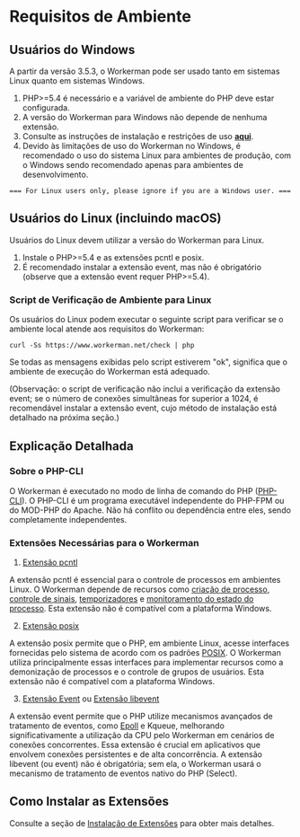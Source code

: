 # Requisitos de Ambiente

## Usuários do Windows
A partir da versão 3.5.3, o Workerman pode ser usado tanto em sistemas Linux quanto em sistemas Windows.

1. PHP>=5.4 é necessário e a variável de ambiente do PHP deve estar configurada.
2. A versão do Workerman para Windows não depende de nenhuma extensão.
3. Consulte as instruções de instalação e restrições de uso [**aqui**](https://www.workerman.net/windows).
4. Devido às limitações de uso do Workerman no Windows, é recomendado o uso do sistema Linux para ambientes de produção, com o Windows sendo recomendado apenas para ambientes de desenvolvimento.

``` === For Linux users only, please ignore if you are a Windows user. === ```

## Usuários do Linux (incluindo macOS)
Usuários do Linux devem utilizar a versão do Workerman para Linux.

1. Instale o PHP>=5.4 e as extensões pcntl e posix.
2. É recomendado instalar a extensão event, mas não é obrigatório (observe que a extensão event requer PHP>=5.4).

### Script de Verificação de Ambiente para Linux
Os usuários do Linux podem executar o seguinte script para verificar se o ambiente local atende aos requisitos do Workerman:

```curl -Ss https://www.workerman.net/check | php```

Se todas as mensagens exibidas pelo script estiverem "ok", significa que o ambiente de execução do Workerman está adequado.

(Observação: o script de verificação não inclui a verificação da extensão event; se o número de conexões simultâneas for superior a 1024, é recomendável instalar a extensão event, cujo método de instalação está detalhado na próxima seção.)

## Explicação Detalhada

### Sobre o PHP-CLI

O Workerman é executado no modo de linha de comando do PHP ([PHP-CLI](https://php.net/manual/zh/features.commandline.php)). O PHP-CLI é um programa executável independente do PHP-FPM ou do MOD-PHP do Apache. Não há conflito ou dependência entre eles, sendo completamente independentes.

### Extensões Necessárias para o Workerman

1. [Extensão pcntl](https://cn2.php.net/manual/zh/book.pcntl.php)

A extensão pcntl é essencial para o controle de processos em ambientes Linux. O Workerman depende de recursos como [criação de processo](https://cn2.php.net/manual/zh/function.pcntl-fork.php), [controle de sinais](https://cn2.php.net/manual/zh/function.pcntl-signal.php), [temporizadores](https://cn2.php.net/manual/zh/function.pcntl-alarm.php) e [monitoramento do estado do processo](https://cn2.php.net/manual/zh/function.pcntl-waitpid.php). Esta extensão não é compatível com a plataforma Windows.

2. [Extensão posix](https://cn2.php.net/manual/zh/book.posix.php)

A extensão posix permite que o PHP, em ambiente Linux, acesse interfaces fornecidas pelo sistema de acordo com os padrões [POSIX](https://baike.baidu.com/view/209573.htm). O Workerman utiliza principalmente essas interfaces para implementar recursos como a demonização de processos e o controle de grupos de usuários. Esta extensão não é compatível com a plataforma Windows.

3. [Extensão Event](https://php.net/manual/zh/book.event.php) ou [Extensão libevent](https://cn2.php.net/manual/en/book.libevent.php)

A extensão event permite que o PHP utilize mecanismos avançados de tratamento de eventos, como [Epoll](https://baike.baidu.com/view/1385104.htm) e Kqueue, melhorando significativamente a utilização da CPU pelo Workerman em cenários de conexões concorrentes. Essa extensão é crucial em aplicativos que envolvem conexões persistentes e de alta concorrência. A extensão libevent (ou event) não é obrigatória; sem ela, o Workerman usará o mecanismo de tratamento de eventos nativo do PHP (Select).

## Como Instalar as Extensões

Consulte a seção de [Instalação de Extensões](../appendices/install-extension.md) para obter mais detalhes.
